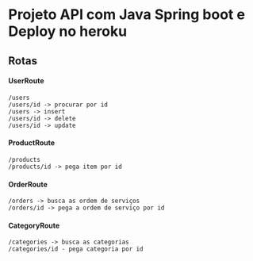 # Projeto API com Java Spring boot e Deploy no heroku

## Rotas 

#### UserRoute
	
	/users
	/users/id -> procurar por id
	/users -> insert
	/users/id -> delete
	/users/id -> update
	
#### ProductRoute

	/products
	/products/id -> pega item por id
	
#### OrderRoute

	/orders -> busca as ordem de serviços
	/orders/id -> pega a ordem de serviço por id
	
#### CategoryRoute

	/categories -> busca as categorias
	/categories/id - pega categoria por id

